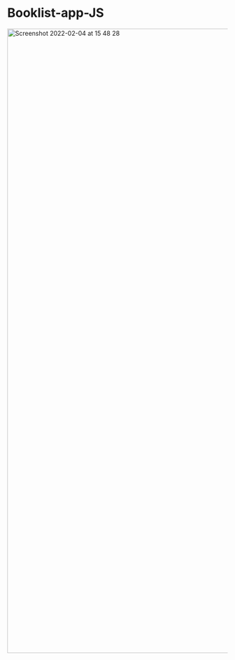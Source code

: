 # Booklist-app-JS
<img width="1423" alt="Screenshot 2022-02-04 at 15 48 28" src="https://user-images.githubusercontent.com/90347734/153939822-fb10dbf5-7efd-4e37-8836-556d97480628.png">
